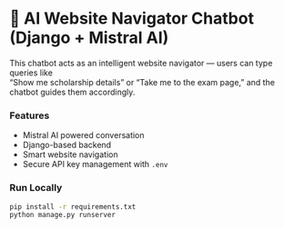 # 🧭 AI Website Navigator Chatbot (Django + Mistral AI)

This chatbot acts as an intelligent website navigator — users can type queries like  
“Show me scholarship details” or “Take me to the exam page,” and the chatbot guides them accordingly.

### Features
- Mistral AI powered conversation
- Django-based backend
- Smart website navigation
- Secure API key management with `.env`

### Run Locally
```bash
pip install -r requirements.txt
python manage.py runserver

